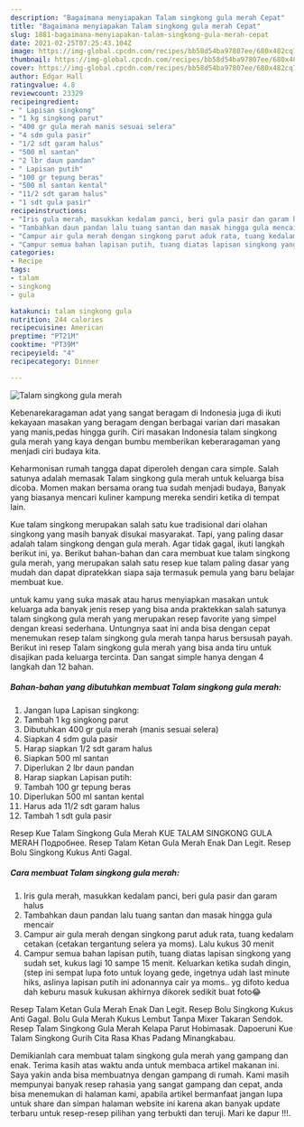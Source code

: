 ```yaml
---
description: "Bagaimana menyiapakan Talam singkong gula merah Cepat"
title: "Bagaimana menyiapakan Talam singkong gula merah Cepat"
slug: 1881-bagaimana-menyiapakan-talam-singkong-gula-merah-cepat
date: 2021-02-25T07:25:43.104Z
image: https://img-global.cpcdn.com/recipes/bb58d54ba97807ee/680x482cq70/talam-singkong-gula-merah-foto-resep-utama.jpg
thumbnail: https://img-global.cpcdn.com/recipes/bb58d54ba97807ee/680x482cq70/talam-singkong-gula-merah-foto-resep-utama.jpg
cover: https://img-global.cpcdn.com/recipes/bb58d54ba97807ee/680x482cq70/talam-singkong-gula-merah-foto-resep-utama.jpg
author: Edgar Hall
ratingvalue: 4.8
reviewcount: 23329
recipeingredient:
- " Lapisan singkong"
- "1 kg singkong parut"
- "400 gr gula merah manis sesuai selera"
- "4 sdm gula pasir"
- "1/2 sdt garam halus"
- "500 ml santan"
- "2 lbr daun pandan"
- " Lapisan putih"
- "100 gr tepung beras"
- "500 ml santan kental"
- "11/2 sdt garam halus"
- "1 sdt gula pasir"
recipeinstructions:
- "Iris gula merah, masukkan kedalam panci, beri gula pasir dan garam halus"
- "Tambahkan daun pandan lalu tuang santan dan masak hingga gula mencair"
- "Campur air gula merah dengan singkong parut aduk rata, tuang kedalam cetakan (cetakan tergantung selera ya moms). Lalu kukus 30 menit"
- "Campur semua bahan lapisan putih, tuang diatas lapisan singkong yang sudah set, kukus lagi 10 sampe 15 menit. Keluarkan ketika sudah dingin, (step ini sempat lupa foto untuk loyang gede, ingetnya udah last minute hiks, aslinya lapisan putih ini adonannya cair ya moms.. yg difoto kedua dah keburu masuk kukusan akhirnya dikorek sedikit buat foto😂"
categories:
- Recipe
tags:
- talam
- singkong
- gula

katakunci: talam singkong gula 
nutrition: 244 calories
recipecuisine: American
preptime: "PT21M"
cooktime: "PT39M"
recipeyield: "4"
recipecategory: Dinner

---
```



![Talam singkong gula merah](https://img-global.cpcdn.com/recipes/bb58d54ba97807ee/680x482cq70/talam-singkong-gula-merah-foto-resep-utama.jpg)

Kebenarekaragaman adat yang sangat beragam di Indonesia juga di ikuti kekayaan masakan yang beragam dengan berbagai varian dari masakan yang manis,pedas hingga gurih. Ciri masakan Indonesia talam singkong gula merah yang kaya dengan bumbu memberikan keberaragaman yang menjadi ciri budaya kita.


Keharmonisan rumah tangga dapat diperoleh dengan cara simple. Salah satunya adalah memasak Talam singkong gula merah untuk keluarga bisa dicoba. Momen makan bersama orang tua sudah menjadi budaya, Banyak yang biasanya mencari kuliner kampung mereka sendiri ketika di tempat lain.

Kue talam singkong merupakan salah satu kue tradisional dari olahan singkong yang masih banyak disukai masyarakat. Tapi, yang paling dasar adalah talam singkong dengan gula merah. Agar tidak gagal, ikuti langkah berikut ini, ya. Berikut bahan-bahan dan cara membuat kue talam singkong gula merah, yang merupakan salah satu resep kue talam paling dasar yang mudah dan dapat dipratekkan siapa saja termasuk pemula yang baru belajar membuat kue.

untuk kamu yang suka masak atau harus menyiapkan masakan untuk keluarga ada banyak jenis resep yang bisa anda praktekkan salah satunya talam singkong gula merah yang merupakan resep favorite yang simpel dengan kreasi sederhana. Untungnya saat ini anda bisa dengan cepat menemukan resep talam singkong gula merah tanpa harus bersusah payah.
Berikut ini resep Talam singkong gula merah yang bisa anda tiru untuk disajikan pada keluarga tercinta. Dan sangat simple hanya dengan 4 langkah dan 12 bahan.


<!--inarticleads1-->

##### Bahan-bahan yang dibutuhkan membuat Talam singkong gula merah:

1. Jangan lupa  Lapisan singkong:
1. Tambah 1 kg singkong parut
1. Dibutuhkan 400 gr gula merah (manis sesuai selera)
1. Siapkan 4 sdm gula pasir
1. Harap siapkan 1/2 sdt garam halus
1. Siapkan 500 ml santan
1. Diperlukan 2 lbr daun pandan
1. Harap siapkan  Lapisan putih:
1. Tambah 100 gr tepung beras
1. Diperlukan 500 ml santan kental
1. Harus ada 11/2 sdt garam halus
1. Tambah 1 sdt gula pasir


Resep Kue Talam Singkong Gula Merah KUE TALAM SINGKONG GULA MERAH Подробнее. Resep Talam Ketan Gula Merah Enak Dan Legit. Resep Bolu Singkong Kukus Anti Gagal. 

<!--inarticleads2-->

##### Cara membuat  Talam singkong gula merah:

1. Iris gula merah, masukkan kedalam panci, beri gula pasir dan garam halus
1. Tambahkan daun pandan lalu tuang santan dan masak hingga gula mencair
1. Campur air gula merah dengan singkong parut aduk rata, tuang kedalam cetakan (cetakan tergantung selera ya moms). Lalu kukus 30 menit
1. Campur semua bahan lapisan putih, tuang diatas lapisan singkong yang sudah set, kukus lagi 10 sampe 15 menit. Keluarkan ketika sudah dingin, (step ini sempat lupa foto untuk loyang gede, ingetnya udah last minute hiks, aslinya lapisan putih ini adonannya cair ya moms.. yg difoto kedua dah keburu masuk kukusan akhirnya dikorek sedikit buat foto😂


Resep Talam Ketan Gula Merah Enak Dan Legit. Resep Bolu Singkong Kukus Anti Gagal. Bolu Gula Merah Kukus Lembut Tanpa Mixer Takaran Sendok. Resep Talam Singkong Gula Merah Kelapa Parut Hobimasak. Dapoeruni Kue Talam Singkong Gurih Cita Rasa Khas Padang Minangkabau. 

Demikianlah cara membuat talam singkong gula merah yang gampang dan enak. Terima kasih atas waktu anda untuk membaca artikel makanan ini. Saya yakin anda bisa membuatnya dengan gampang di rumah. Kami masih mempunyai banyak resep rahasia yang sangat gampang dan cepat, anda bisa menemukan di halaman kami, apabila artikel bermanfaat jangan lupa untuk share dan simpan halaman website ini karena akan banyak update terbaru untuk resep-resep pilihan yang terbukti dan teruji. Mari ke dapur !!!. 
